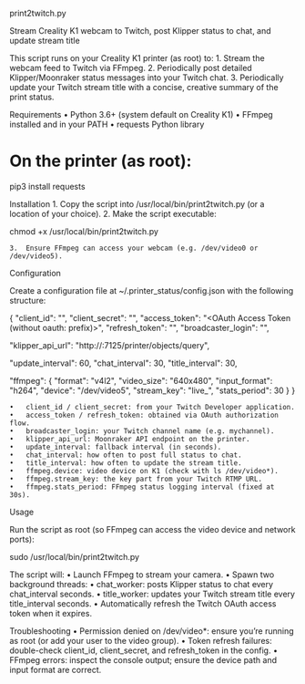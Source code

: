 print2twitch.py

Stream Creality K1 webcam to Twitch, post Klipper status to chat, and update stream title

This script runs on your Creality K1 printer (as root) to:
	1.	Stream the webcam feed to Twitch via FFmpeg.
	2.	Periodically post detailed Klipper/Moonraker status messages into your Twitch chat.
	3.	Periodically update your Twitch stream title with a concise, creative summary of the print status.

Requirements
	•	Python 3.6+ (system default on Creality K1)
	•	FFmpeg installed and in your PATH
	•	requests Python library

# On the printer (as root):
pip3 install requests

Installation
	1.	Copy the script into /usr/local/bin/print2twitch.py (or a location of your choice).
	2.	Make the script executable:

chmod +x /usr/local/bin/print2twitch.py


	3.	Ensure FFmpeg can access your webcam (e.g. /dev/video0 or /dev/video5).

Configuration

Create a configuration file at ~/.printer_status/config.json with the following structure:

{
  "client_id":        "<Your Twitch Client ID>",
  "client_secret":    "<Your Twitch Client Secret>",
  "access_token":     "<OAuth Access Token (without oauth: prefix)>",
  "refresh_token":    "<OAuth Refresh Token>",
  "broadcaster_login": "<Your Twitch Username>",

  "klipper_api_url":  "http://<printer-ip>:7125/printer/objects/query",

  "update_interval":  60,
  "chat_interval":    30,
  "title_interval":   30,

  "ffmpeg": {
    "format":        "v4l2",
    "video_size":    "640x480",
    "input_format":  "h264",
    "device":        "/dev/video5",
    "stream_key":    "live_<your-stream-key>",
    "stats_period":  30
  }
}

	•	client_id / client_secret: from your Twitch Developer application.
	•	access_token / refresh_token: obtained via OAuth authorization flow.
	•	broadcaster_login: your Twitch channel name (e.g. mychannel).
	•	klipper_api_url: Moonraker API endpoint on the printer.
	•	update_interval: fallback interval (in seconds).
	•	chat_interval: how often to post full status to chat.
	•	title_interval: how often to update the stream title.
	•	ffmpeg.device: video device on K1 (check with ls /dev/video*).
	•	ffmpeg.stream_key: the key part from your Twitch RTMP URL.
	•	ffmpeg.stats_period: FFmpeg status logging interval (fixed at 30s).

Usage

Run the script as root (so FFmpeg can access the video device and network ports):

sudo /usr/local/bin/print2twitch.py

The script will:
	•	Launch FFmpeg to stream your camera.
	•	Spawn two background threads:
	•	chat_worker: posts Klipper status to chat every chat_interval seconds.
	•	title_worker: updates your Twitch stream title every title_interval seconds.
	•	Automatically refresh the Twitch OAuth access token when it expires.

Troubleshooting
	•	Permission denied on /dev/video*: ensure you’re running as root (or add your user to the video group).
	•	Token refresh failures: double-check client_id, client_secret, and refresh_token in the config.
	•	FFmpeg errors: inspect the console output; ensure the device path and input format are correct.
